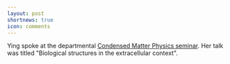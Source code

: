 ```yaml
---
layout: post
shortnews: true
icon: comments
---
```


Ying spoke at the departmental [Condensed Matter Physics seminar](https://warwick.ac.uk/fac/sci/physics/research/condensedmatt/cmpseminar/). Her talk was titled "Biological structures in the extracellular context".

